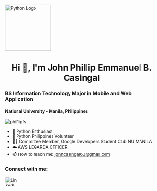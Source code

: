 <p align="left">
  <img src="https://github.com/user-attachments/assets/29050694-0820-4e3d-9cc4-359a4b172dab" alt="Python Logo" width="150" />
</p>

<h1 align="center">Hi 👋, I'm John Phillip Emmanuel B. Casingal</h1>

<h3 align="left">BS Information Technology Major in Mobile and Web Application</h3>
<h4 align="left">National University - Manila, Philippines</h4>

<p align="left">
  <img src="https://komarev.com/ghpvc/?username=phil1ipfs&label=Profile%20views&color=0e75b6&style=flat" alt="phil1ipfs" />
</p>

- 🐍 Python Enthusiast
- 🌟 Python Philippines Volunteer
- 👨‍💻 Committee Member, Google Developers Student Club NU MANILA
- ☁️ AWS LEGARDA OFFICER
- 📫 How to reach me: johncasingal63@gmail.com

<h3 align="left">Connect with me:</h3>
<p align="left">
  <a href="https://www.linkedin.com/in/phillipcasingal" target="_blank">
    <img align="center" src="https://raw.githubusercontent.com/rahuldkjain/github-profile-readme-generator/master/src/images/icons/Social/linked-in-alt.svg" alt="LinkedIn" height="30" width="40" />
  </a>
</p>
